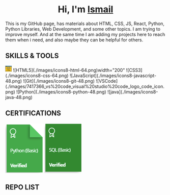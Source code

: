 <h1 align="center">Hi, I'm <a href="Dokuments\Resume English (neu).pdf/" target="_blank">Ismail</a></h1>
This is my GitHub page, has materials about HTML, CSS, JS, React, Python, Python Libraries, Web Development, and some other topics. I am trying to improve myself. And at the same time I am adding my projects here to reach them when i need, and also maybe they can be helpful for others.

## SKILLS & TOOLS
<img src="./images/icons8-html-64.png" alt="drawing" style="width:20px;"/>
![HTML5](./images/icons8-html-64.png)width="200"
![CSS3](./images/icons8-css-64.png)
![JavaScript](./images/icons8-javascript-48.png)
![Git](./images/icons8-git-48.png)
![VSCode](./images/7417366_vs%20code_visual%20studio%20code_logo_code_icon.png)
![Python](./images/icons8-python-48.png)
![java](./images/icons8-java-48.png)


## CERTIFICATIONS

<a href="https://www.hackerrank.com/certificates/334ebd496eef" target="_blank">![Python](./images/Py%20HR.PNG)</a>
<a href="https://www.hackerrank.com/certificates/743852a5bd72" target="_blank">![SQL](./images/SQL%20HR.PNG)</a>


## REPO LIST

